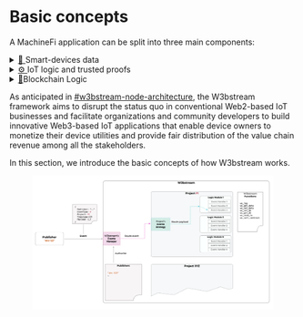 # Basic concepts

A MachineFi application can be split into three main components:&#x20;

<details>

<summary><a href="https://emojipedia.org/satellite-antenna/">📡 </a>Smart-devices data</summary>

Whether it's a Web3-oriented smart device newly designed with dApps in mind, or one that has already existed in the market, a MachineFi application relies on data generated by a smart device.

</details>

<details>

<summary><a href="https://emojipedia.org/gear/">⚙️  </a>IoT logic and trusted proofs </summary>

From rewarding sleeping patterns and workout progress, over selling industrial machines as a service, to incentivizing weather data contributions to predict the global climate change, any MachineFi application has its own data processing requirements and requires trusted "proofs of real-world facts" to be generated for the Blockchain Logic.

</details>

<details>

<summary><a href="https://emojipedia.org/link/">🔗</a>Blockchain Logic</summary>

Basic blockchain components of a MachineFi application typically include a set of Authorization-related smart contracts and an incentivizing token economy. More complex applications can include decentralized data marketplaces or DeFi functionalities.&#x20;

</details>

As anticipated in [#w3bstream-node-architecture](../../#w3bstream-node-architecture "mention"), the W3bstream framework aims to disrupt the status quo in conventional Web2-based IoT businesses and facilitate organizations and community developers to build innovative Web3-based IoT applications that enable device owners to monetize their device utilities and provide fair distribution of the value chain revenue among all the stakeholders.

In this section, we introduce the basic concepts of how W3bstream works.

<figure><img src="../../.gitbook/assets/img_v2_b2d925e5-0b96-4b0e-829d-1528245615ah.png" alt=""><figcaption></figcaption></figure>

